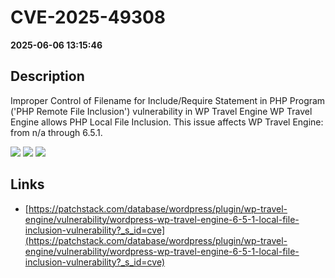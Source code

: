 # CVE-2025-49308

**2025-06-06 13:15:46**

## Description
Improper Control of Filename for Include/Require Statement in PHP Program ('PHP Remote File Inclusion') vulnerability in WP Travel Engine WP Travel Engine allows PHP Local File Inclusion. This issue affects WP Travel Engine: from n/a through 6.5.1.

![](https://img.shields.io/static/v1?label=Score&message=7.5&color=red)
![](https://img.shields.io/static/v1?label=Severity&message=HIGH&color=red)
![](https://img.shields.io/static/v1?label=CWE&message=RFI&color=green)

## Links
- [https://patchstack.com/database/wordpress/plugin/wp-travel-engine/vulnerability/wordpress-wp-travel-engine-6-5-1-local-file-inclusion-vulnerability?_s_id=cve](https://patchstack.com/database/wordpress/plugin/wp-travel-engine/vulnerability/wordpress-wp-travel-engine-6-5-1-local-file-inclusion-vulnerability?_s_id=cve)
